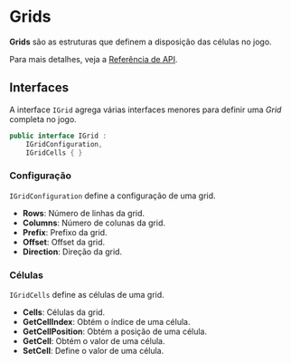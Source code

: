 # Grids

**Grids** são as estruturas que definem a disposição das células no jogo.

Para mais detalhes, veja a [Referência de API](../../api/DiceRolling.Grids.md).

## Interfaces

A interface `IGrid` agrega várias interfaces menores para definir uma _Grid_ completa no jogo.

```csharp
public interface IGrid :
    IGridConfiguration,
    IGridCells { }
```

### Configuração

`IGridConfiguration` define a configuração de uma grid.

- **Rows**: Número de linhas da grid.
- **Columns**: Número de colunas da grid.
- **Prefix**: Prefixo da grid.
- **Offset**: Offset da grid.
- **Direction**: Direção da grid.

### Células

`IGridCells` define as células de uma grid.

- **Cells**: Células da grid.
- **GetCellIndex**: Obtém o índice de uma célula.
- **GetCellPosition**: Obtém a posição de uma célula.
- **GetCell**: Obtém o valor de uma célula.
- **SetCell**: Define o valor de uma célula.
